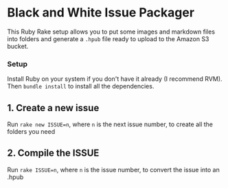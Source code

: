 # Black and White Issue Packager

This Ruby Rake setup allows you to put some images and markdown files into folders and generate a `.hpub` file ready to upload to the Amazon S3 bucket.

### Setup

Install Ruby on your system if you don't have it already (I recommend RVM). Then `bundle install` to install all the dependencies.

## 1. Create a new issue

Run `rake new ISSUE=n`, where `n` is the next issue number, to create all the folders you need

## 2. Compile the ISSUE

Run `rake ISSUE=n`, where `n` is the issue number, to convert the issue into an .hpub
